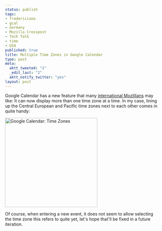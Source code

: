 ```yaml
--- 
status: publish
tags: 
- fredericiana
- gcal
- Germany
- Mozilla Crosspost
- Tech Talk
- time
- USA
published: true
title: Multiple Time Zones in Google Calendar
type: post
meta: 
  aktt_tweeted: "1"
  _edit_last: "2"
  aktt_notify_twitter: "yes"
layout: post
---
```

Google Calendar has a new feature that many <a href="http://fredericiana.com/2009/05/15/mozilla-across-the-globe/">international Mozillians</a> may like: It can now display more than one time zone at a time. In my case, lining up the Central European and Pacific time zones next to each other comes in quite handy:

<img src="http://fredericiana.com/wp-content/uploads/2009/05/gcal-timezones.jpg" alt="Google Calendar: Time Zones" title="Google Calendar: Time Zones" width="304" height="294" class="alignnone size-full wp-image-2237" />

Of course, when entering a new event, it does not seem to allow selecting the time zone this refers to quite yet, let's hope that'll be fixed in a future iteration.
